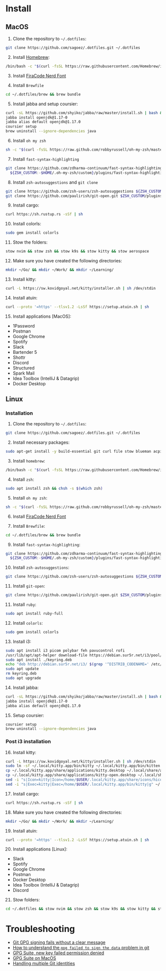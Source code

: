 # Install

## MacOS

1. Clone the repository to `~/.dotfiles`:

```bash
git clone https://github.com/sagoez/.dotfiles.git ~/.dotfiles
```

2. Install [Homebrew](https://brew.sh/):

```bash
/bin/bash -c "$(curl -fsSL https://raw.githubusercontent.com/Homebrew/install/HEAD/install.sh)"
```

3. Install [FiraCode Nerd Font](https://github.com/ryanoasis/nerd-fonts/releases/download/v3.3.0/FiraCode.zip)

4. Install `Brewfile`

```bash
cd ~/.dotfiles/brew && brew bundle
```

5. Install jabba and setup coursier:

```bash
curl -sL https://github.com/shyiko/jabba/raw/master/install.sh | bash && . ~/.jabba/jabba.sh
jabba install openjdk@1.17-0
jabba alias default openjdk@1.17.0
coursier setup
brew uninstall --ignore-dependencies java
```

6. Install `oh my zsh`

```bash
sh -c "$(curl -fsSL https://raw.github.com/robbyrussell/oh-my-zsh/master/tools/install.sh)"
```

7. Install `fast-syntax-highlighting`

```bash
git clone https://github.com/zdharma-continuum/fast-syntax-highlighting.git \
  ${ZSH_CUSTOM:-$HOME/.oh-my-zsh/custom}/plugins/fast-syntax-highlighting
```

8. Install `zsh-autosuggestions` and `git clone`

```bash
git clone https://github.com/zsh-users/zsh-autosuggestions ${ZSH_CUSTOM:-~/.oh-my-zsh/custom}/plugins/zsh-autosuggestions
git clone https://github.com/paulirish/git-open.git $ZSH_CUSTOM/plugins/git-open
```

9. Install cargo:

```bash
curl https://sh.rustup.rs -sSf | sh
```

10. Install colorls:

```bash
sudo gem install colorls
```

11. Stow the folders:

```bash
stow nvim && stow zsh && stow k9s && stow kitty && stow aerospace
```

12. Make sure you have created the following directories:

```bash
mkdir ~/Go/ && mkdir ~/Work/ && mkdir ~/Learning/
```

13. Install kitty:

```bash
curl -L https://sw.kovidgoyal.net/kitty/installer.sh | sh /dev/stdin
```

14. Install atuin:

```bash
curl --proto '=https' --tlsv1.2 -LsSf https://setup.atuin.sh | sh
```

15. Install applications [MacOS]:

- 1Password
- Postman
- Google Chrome
- Spotify
- Slack
- Bartender 5
- Shottr
- Discord
- Structured
- Spark Mail
- Idea Toolbox (IntelliJ & Datagrip)
- Docker Desktop

## Linux

### Installation
1. Clone the repository to `~/.dotfiles`:

```bash
git clone https://github.com/sagoez/.dotfiles.git ~/.dotfiles
```

2. Install necessary packages:

```bash
sudo apt-get install -y build-essential git curl file stow blueman acpi libusb-1.0-0 libusb-1.0-0-dev shutter
```

3. Install `homebrew`:

```bash
/bin/bash -c "$(curl -fsSL https://raw.githubusercontent.com/Homebrew/install/HEAD/install.sh)"
```

4. Install `zsh`:

```bash
sudo apt install zsh && chsh -s $(which zsh)
```

5. Install `oh my zsh`:

```bash
sh -c "$(curl -fsSL https://raw.github.com/robbyrussell/oh-my-zsh/master/tools/install.sh)"
```

6. Install [FiraCode Nerd Font](https://github.com/ryanoasis/nerd-fonts/releases/download/v3.3.0/FiraCode.zip)

8. Install `Brewfile`:

```bash
cd ~/.dotfiles/brew && brew bundle
```

9. Install `fast-syntax-highlighting`:

```bash
git clone https://github.com/zdharma-continuum/fast-syntax-highlighting.git \
  ${ZSH_CUSTOM:-$HOME/.oh-my-zsh/custom}/plugins/fast-syntax-highlighting
```

10. Install `zsh-autosuggestions`:

```bash
git clone https://github.com/zsh-users/zsh-autosuggestions ${ZSH_CUSTOM:-~/.oh-my-zsh/custom}/plugins/zsh-autosuggestions
```

11. Install `git-open`:

```bash
git clone https://github.com/paulirish/git-open.git $ZSH_CUSTOM/plugins/git-open
```

11. Install `ruby`:

```bash
sudo apt install ruby-full
```

12. Install `colorls`:

```bash
sudo gem install colorls
```

13. Install i3:

```bash
sudo apt install i3 picom polybar feh pavucontrol rofi
/usr/lib/apt/apt-helper download-file https://debian.sur5r.net/i3/pool/main/s/sur5r-keyring/sur5r-keyring_2024.03.04_all.deb keyring.deb SHA256:f9bb4340b5ce0ded29b7e014ee9ce788006e9bbfe31e96c09b2118ab91fca734
sudo apt install ./keyring.deb
echo "deb http://debian.sur5r.net/i3/ $(grep '^DISTRIB_CODENAME=' /etc/lsb-release | cut -f2 -d=) universe" | sudo tee /etc/apt/sources.list.d/sur5r-i3.list
sudo apt update
rm keyring.deb
sudo apt upgrade
```

14. Install jabba:

```bash
curl -sL https://github.com/shyiko/jabba/raw/master/install.sh | bash && . ~/.jabba/jabba.sh
jabba install openjdk@1.17-0
jabba alias default openjdk@1.17.0
```

15. Setup coursier:

```bash
coursier setup
brew uninstall --ignore-dependencies java
```

### Post i3 installation

16. Install kitty:

```bash
curl -L https://sw.kovidgoyal.net/kitty/installer.sh | sh /dev/stdin
sudo ln -sf ~/.local/kitty.app/bin/kitty ~/.local/kitty.app/bin/kitten /usr/local/sbin/
cp ~/.local/kitty.app/share/applications/kitty.desktop ~/.local/share/applications/
cp ~/.local/kitty.app/share/applications/kitty-open.desktop ~/.local/share/applications/
sed -i "s|Icon=kitty|Icon=/home/$USER/.local/kitty.app/share/icons/hicolor/256x256/apps/kitty.png|g" ~/.local/share/applications/kitty*.desktop
sed -i "s|Exec=kitty|Exec=/home/$USER/.local/kitty.app/bin/kitty|g" ~/.local/share/applications/kitty*.desktop
```

17. Install cargo:

```bash
curl https://sh.rustup.rs -sSf | sh
```

18. Make sure you have created the following directories:

```bash
mkdir ~/Go/ && mkdir ~/Work/ && mkdir ~/Learning/
```

19. Install atuin:
```bash
curl --proto '=https' --tlsv1.2 -LsSf https://setup.atuin.sh | sh
```

20. Install applications [Linux]:

- Slack
- Spotify
- Google Chrome
- Postman
- Docker Desktop
- Idea Toolbox (IntelliJ & Datagrip)
- Discord


21. Stow folders:

```bash
cd ~/.dotfiles && stow nvim && stow zsh && stow k9s && stow kitty && stow i3
```

# Troubleshooting

- [Git GPG signing fails without a clear message](https://stackoverflow.com/questions/52444915/git-gpg-signing-fails-without-a-clear-message)
- [How to understand the `gpg failed to sign the data` problem in git](https://gist.github.com/paolocarrasco/18ca8fe6e63490ae1be23e84a7039374)
- [GPG Suite, new key failed permission denied](https://gpgtools.tenderapp.com/discussions/feedback/17657-install-os-x)
- [GPG Suite on MacOS](https://gist.github.com/danieleggert/b029d44d4a54b328c0bac65d46ba4c65)
- [Handling multiple Git identities](https://gist.github.com/Jonalogy/54091c98946cfe4f8cdab2bea79430f9)
